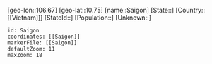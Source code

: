 ﻿---
location: [10.75,106.67]
mapzoom: [7,12] 
mapmarker: city 
type: City
tags:
- geo/City


SpocWebEntityId: 33874
isDeleted: false
confidential: public

---
[geo-lon::106.67]
[geo-lat::10.75]
[name::Saigon]
[State::]
[Country::[[Vietnam]]]
[StateId::]
[Population::]
[Unknown::]


```leaflet
id: Saigon
coordinates: [[Saigon]]
markerFile: [[Saigon]]
defaultZoom: 11 
maxZoom: 18
```
